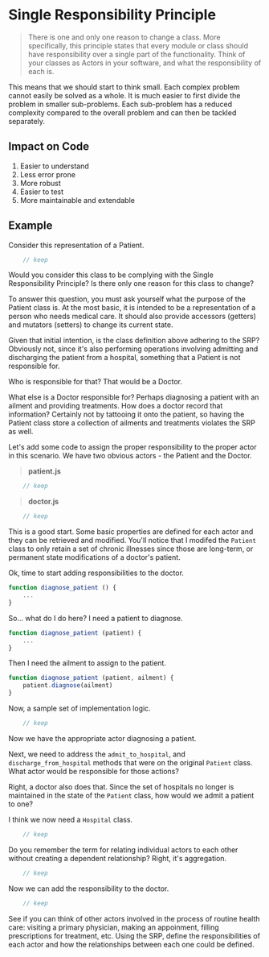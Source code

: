 # Single Responsibility Principle

> There is one and only one reason to change a class. More specifically, this principle states that every module or class should have responsibility over a single part of the functionality. Think of your classes as Actors in your software, and what the responsibility of each is.

This means that we should start to think small. Each complex problem cannot easily be solved as a whole. It is much easier to first divide the problem in smaller sub-problems. Each sub-problem has a reduced complexity compared to the overall problem and can then be tackled separately.

## Impact on Code

1. Easier to understand
1. Less error prone
1. More robust
1. Easier to test
1. More maintainable and extendable

## Example

Consider this representation of a Patient.

```js
    // keep
```

Would you consider this class to be complying with the Single Responsibility Principle? Is there only one reason for this class to change?

To answer this question, you must ask yourself what the purpose of the Patient class is. At the most basic, it is intended to be a representation of a person who needs medical care. It should also provide accessors (getters) and mutators (setters) to change its current state.

Given that initial intention, is the class definition above adhering to the SRP? Obviously not, since it's also performing operations involving admitting and discharging the patient from a hospital, something that a Patient is not responsible for.

Who is responsible for that? That would be a Doctor.

What else is a Doctor responsible for? Perhaps diagnosing a patient with an ailment and providing treatments. How does a doctor record that information? Certainly not by tattooing it onto the patient, so having the Patient class store a collection of ailments and treatments violates the SRP as well.

Let's add some code to assign the proper responsibility to the proper actor in this scenario. We have two obvious actors - the Patient and the Doctor.

> **patient.js**

```js
    // keep
```

> **doctor.js**

```js
    // keep
```

This is a good start. Some basic properties are defined for each actor and they can be retrieved and modified. You'll notice that I modifed the `Patient` class to only retain a set of chronic illnesses since those are long-term, or permanent state modifications of a doctor's patient.

Ok, time to start adding responsibilities to the doctor.

```js
function diagnose_patient () {
    ...
}
```

So... what do I do here? I need a patient to diagnose.

```js
function diagnose_patient (patient) {
    ...
}
```

Then I need the ailment to assign to the patient.

```js
function diagnose_patient (patient, ailment) {
    patient.diagnose(ailment)
}
```

Now, a sample set of implementation logic.

```js
    // keep
```

Now we have the appropriate actor diagnosing a patient.

Next, we need to address the `admit_to_hospital`, and `discharge_from_hospital` methods that were on the original `Patient` class. What actor would be responsible for those actions?

Right, a doctor also does that. Since the set of hospitals no longer is maintained in the state of the `Patient` class, how would we admit a patient to one?

I think we now need a `Hospital` class.

```js
    // keep
```

Do you remember the term for relating individual actors to each other without creating a dependent relationship? Right, it's aggregation.

```js
    // keep
```

Now we can add the responsibility to the doctor.

```js
    // keep
```

See if you can think of other actors involved in the process of routine health care: visiting a primary physician, making an appoinment, filling prescriptions for treatment, etc. Using the SRP, define the responsibilities of each actor and how the relationships between each one could be defined.